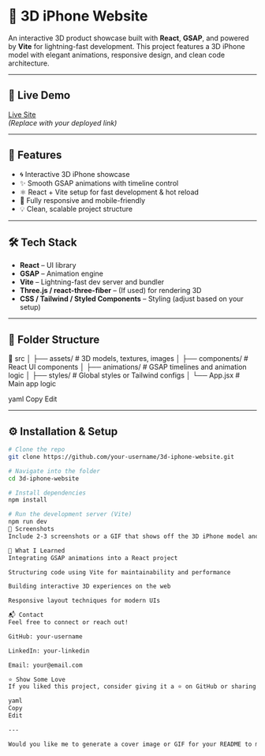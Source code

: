 # 📱 3D iPhone Website

An interactive 3D product showcase built with **React**, **GSAP**, and powered by **Vite** for lightning-fast development. This project features a 3D iPhone model with elegant animations, responsive design, and clean code architecture.

---

## 🚀 Live Demo

[Live Site](https://your-live-site-link.com)  
*(Replace with your deployed link)*

---

## 🎯 Features

- 🌀 Interactive 3D iPhone showcase  
- ✨ Smooth GSAP animations with timeline control  
- ⚛️ React + Vite setup for fast development & hot reload  
- 📱 Fully responsive and mobile-friendly  
- 💡 Clean, scalable project structure  

---

## 🛠️ Tech Stack

- **React** – UI library  
- **GSAP** – Animation engine  
- **Vite** – Lightning-fast dev server and bundler  
- **Three.js / react-three-fiber** – (If used) for rendering 3D  
- **CSS / Tailwind / Styled Components** – Styling (adjust based on your setup)

---

## 📂 Folder Structure

📁 src
│ ├── assets/ # 3D models, textures, images
│ ├── components/ # React UI components
│ ├── animations/ # GSAP timelines and animation logic
│ ├── styles/ # Global styles or Tailwind configs
│ └── App.jsx # Main app logic

yaml
Copy
Edit

---

## ⚙️ Installation & Setup

```bash
# Clone the repo
git clone https://github.com/your-username/3d-iphone-website.git

# Navigate into the folder
cd 3d-iphone-website

# Install dependencies
npm install

# Run the development server (Vite)
npm run dev
📸 Screenshots
Include 2-3 screenshots or a GIF that shows off the 3D iPhone model and animation in action.

🧠 What I Learned
Integrating GSAP animations into a React project

Structuring code using Vite for maintainability and performance

Building interactive 3D experiences on the web

Responsive layout techniques for modern UIs

📬 Contact
Feel free to connect or reach out!

GitHub: your-username

LinkedIn: your-linkedin

Email: your@email.com

⭐️ Show Some Love
If you liked this project, consider giving it a ⭐ on GitHub or sharing it with others!

yaml
Copy
Edit

---

Would you like me to generate a cover image or GIF for your README to make it visually pop? Let’s level this repo up

